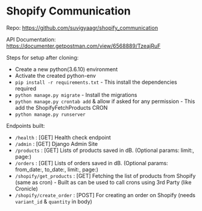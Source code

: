 # Shopify Communication

Repo: https://github.com/suvigyaagr/shopify_communication

API Documentation: https://documenter.getpostman.com/view/6568889/TzeajRuF

Steps for setup after cloning:
 - Create a new python(3.6.10) environment
 - Activate the created python-env
 - `pip install -r requirements.txt`  - This install the dependencies required
 - `python manage.py migrate` - Install the migrations
 - `python manage.py crontab add` & allow if asked for any permission - This add the ShopifyFetchProducts CRON
 - `python manage.py runserver` 
 
Endpoints built:
 - `/health` : [GET] Health check endpoint
 - `/admin` : [GET] Django Admin Site
 - `/products` : [GET] Lists of products saved in dB. (Optional params: limit:<int>, page:<int>)
 - `/orders` : [GET] Lists of orders saved in dB. (Optional params: from_date:<yyyy-mm-dd>, to_date:<yyyy-mm-dd>, limit:<int>, page:<int>)
 - `/shopify/get_products` : [GET] Fetching the list of products from Shopify (same as cron) - Built as can be used to call crons using 3rd Party (like Cronicle)
 - `/shopify/create_order` : [POST] For creating an order on Shopify (needs `variant_id` & `quantity` in body)
